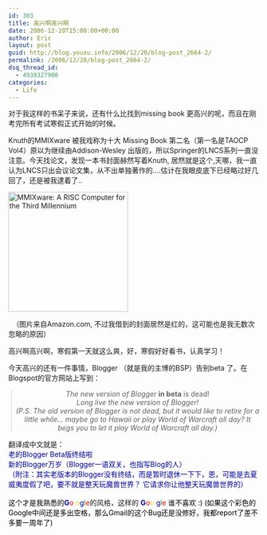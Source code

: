 ```yaml
---
id: 303
title: 高兴啊高兴啊
date: 2006-12-20T15:08:00+00:00
author: Eric
layout: post
guid: http://blog.youxu.info/2006/12/20/blog-post_2664-2/
permalink: /2006/12/20/blog-post_2664-2/
dsq_thread_id:
  - 4938327908
categories:
  - Life
---
```

对于我这样的书呆子来说，还有什么比找到missing book 更高兴的呢，而且在刚考完所有考试寒假正式开始的时候。
   
Knuth的MMIXware 被我戏称为十大 Missing Book 第二名（第一名是TAOCP Vol4）原以为继续由Addison-Wesley 出版的，所以Springer的LNCS系列一直没注意。今天找论文，发现一本书封面赫然写着Knuth, 居然就是这个,天哪，我一直认为LNCS只出会议论文集，从不出单独著作的&#8230;.估计在我眼皮底下已经略过好几回了，还是被我逮着了..
   
[ <img src="http://ec1.images-amazon.com/images/P/3540669388.01._BO2,204,203,200_PIsitb-dp-500-arrow,TopRight,45,-64_OU01_AA240_SH20_SCLZZZZZZZ_.jpg" id="prodImage" onmouseover="sitb_showLayer(&#39;bookpopover&#39;); return false;" onmouseout="sitb_doHide(&#39;bookpopover&#39;); return false;" alt="MMIXware: A RISC Computer for the Third Millennium" border="0" height="240" width="240" />](http://www.amazon.com/gp/reader/3540669388/ref=sib_dp_pt/105-1411363-1088433#reader-link)
  
&nbsp; （图片来自Amazon.com, 不过我借到的封面居然是红的，这可能也是我无数次忽略的原因）

高兴啊高兴啊，寒假第一天就这么爽，好，寒假好好看书，认真学习！

今天高兴的还有一件事情，Blogger （就是我的主博的BSP）告别beta 了。在Blogspot的官方网站上写到：

<blockquote style="border-left: 1px solid rgb(204, 204, 204); margin: 0pt 0pt 0pt 0.8ex; padding-left: 1ex;" class="gmail_quote">
  <div style="text-align: center;">
    <span style="font-style: italic;">The new version of Blogger </span><span style="font-weight: bold;">in beta</span> is dead!<br /> <span style="font-style: italic;">Long live the new version of Blogger!</span><br /> <span style="font-size: 85%;"> </span><span style="font-style: italic;">(P.S. The old version of Blogger is not dead, but it would like to retire for a little while&#8230; maybe go to Hawaii or play World of Warcraft all day? It begs you to let it play World of Warcraft all day.)</span>
  </div>
</blockquote>

翻译成中文就是：<br style="color: rgb(0, 0, 153);" /><span style="color: rgb(0, 0, 153);">老的Blogger Beta版终结啦</span> <br style="color: rgb(0, 0, 153);" /><span style="color: rgb(0, 0, 153);">新的Blogger万岁（Blogger一语双关，也指写Blog的人）</span><br style="color: rgb(0, 0, 153);" /><span style="color: rgb(0, 0, 153);">（附注：其实老版本的Blogger没有终结，而是暂时退休一下下，恩，可能是去夏威夷度假了吧，要不就是整天玩魔兽世界？ 它请求你让他整天玩魔兽世界的）<br /> <br style="color: rgb(0, 0, 0);" /></span><span style="color: rgb(0, 0, 0);">这个才是我熟悉的</span><span style="color: rgb(0, 0, 153); font-weight: bold;">G</span><span style="font-weight: bold;"></span><span style="color: rgb(255, 0, 0);">o</span> <span style="color: rgb(255, 204, 51);">o</span><span style="color: rgb(0, 0, 153);">g</span><span style="color: rgb(0, 153, 0);">l</span><span style="color: rgb(255, 0, 0);">e</span>的风格，这样的 <span style="color: rgb(0, 0, 153);"></span><span style="color: rgb(0, 0, 0);"></span><span style="color: rgb(0, 0, 153); font-weight: bold;">G</span><span style="font-weight: bold;"></span><span style="color: rgb(255, 0, 0);">o</span><span style="color: rgb(255, 204, 51);">o</span> <span style="color: rgb(0, 0, 153);">g</span><span style="color: rgb(0, 153, 0);">l</span><span style="color: rgb(255, 0, 0);">e</span><span style="color: rgb(0, 0, 153);"></span> <span style="color: rgb(0, 0, 0);">谁不喜欢 :) (如果这个彩色的Google中间还是多出空格，那么Gmail的这个Bug还是没修好，我都report了差不多要一周年了)</span>